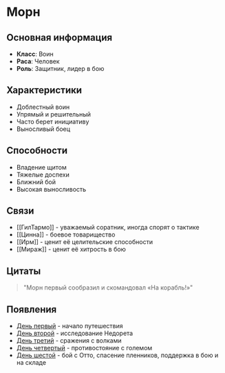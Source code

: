 # Морн

## Основная информация
- **Класс**: Воин
- **Раса**: Человек
- **Роль**: Защитник, лидер в бою

## Характеристики
- Доблестный воин
- Упрямый и решительный
- Часто берет инициативу
- Выносливый боец

## Способности
- Владение щитом
- Тяжелые доспехи
- Ближний бой
- Высокая выносливость

## Связи
- [[ГилТармо]] - уважаемый соратник, иногда спорят о тактике
- [[Цинна]] - боевое товарищество
- [[Ирм]] - ценит её целительские способности
- [[Мираж]] - ценит её хитрость в бою

## Цитаты
> "Морн первый сообразил и скомандовал «На корабль!»"

## Появления
- [День первый](obsidian://open?vault=Project%20LUX&file=%D0%9E%D1%82%D1%87%D0%B5%D1%82%D1%8B%2F%D0%94%D0%B5%D0%BD%D1%8C%20%D0%BF%D0%B5%D1%80%D0%B2%D1%8B%D0%B9) - начало путешествия
- [День второй](obsidian://open?vault=Project%20LUX&file=%D0%9E%D1%82%D1%87%D0%B5%D1%82%D1%8B%2F%D0%94%D0%B5%D0%BD%D1%8C%20%D0%B2%D1%82%D0%BE%D1%80%D0%BE%D0%B9) - исследование Недорета
- [День третий](obsidian://open?vault=Project%20LUX&file=%D0%9E%D1%82%D1%87%D0%B5%D1%82%D1%8B%2F%D0%94%D0%B5%D0%BD%D1%8C%20%D1%82%D1%80%D0%B5%D1%82%D0%B8%D0%B9) - сражения с волками
- [День четвертый](obsidian://open?vault=Project%20LUX&file=%D0%9E%D1%82%D1%87%D0%B5%D1%82%D1%8B%2F%D0%94%D0%B5%D0%BD%D1%8C%20%D1%87%D0%B5%D1%82%D0%B2%D0%B5%D1%80%D1%82%D1%8B%D0%B9) - противостояние с големом
- [День шестой](obsidian://open?vault=Project%20LUX&file=%D0%9E%D1%82%D1%87%D0%B5%D1%82%D1%8B%2F%D0%94%D0%B5%D0%BD%D1%8C%20%D1%88%D0%B5%D1%81%D1%82%D0%BE%D0%B9) - бой с Отто, спасение пленников, поддержка в бою и на складе 
